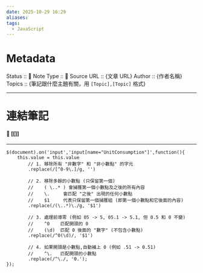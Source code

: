 ```yaml
---
date: 2025-10-29 16:29
aliases:
tags:
  - JavaScript
---
```

# Metadata
Status :: 🌱
Note Type :: 📰
Source URL :: {文章 URL}
Author :: {作者名稱}
Topics :: {筆記跟什麼主題有關，用 `[Topic],[Topic]` 格式}

---
# 連結筆記
#### 📑 [[]]

---

```javascript=
$(document).on('input','input[name="UnitConsumption"]',function(){
    this.value = this.value
	    // 1. 移除所有 "非數字" 和 "非小數點" 的字元
	    .replace(/[^0-9\.]/g, '')
        
	    // 2. 移除多餘的小數點 (只保留第一個)
	    //    ( \..* ) 會捕獲第一個小數點及之後的所有內容
	    //    \.     會匹配 "之後" 出現的任何小數點
	    //    $1     代表只保留第一個捕獲組 (即第一個小數點和它後面的內容)
	    .replace(/(\..*)\./g, '$1')
	        
	    // 3. 處理前導零 (例如 05 -> 5, 05.1 -> 5.1, 但 0.5 和 0 不變)
	    //    ^0    匹配開頭的 0
	    //    (\d)  匹配 0 後面的 "數字" (不包含小數點)
	    .replace(/^0(\d)/, '$1')
	
	    // 4. 如果開頭是小數點,自動補上 0 (例如 .51 -> 0.51)
	    //    ^\.   匹配開頭的小數點
	    .replace(/^\./, '0.');
});
```
